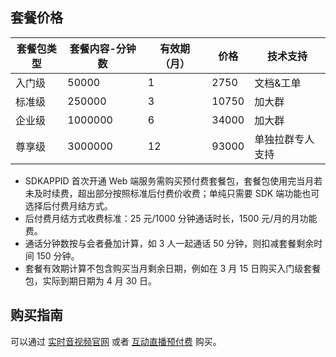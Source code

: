 
## 套餐价格

| 套餐包类型 | 套餐内容-分钟数 | 有效期（月） | 价格 | 技术支持 |
| --- | --- | --- | --- | --- |
| 入门级 | 50000 | 1 | 2750 | 文档&工单 |
| 标准级 | 250000 | 3 | 10750 | 加大群 |
| 企业级 | 1000000 | 6 | 34000	 | 加大群 |
| 尊享级 | 3000000 | 12 | 93000	 | 单独拉群专人支持 |

- SDKAPPID 首次开通 Web 端服务需购买预付费套餐包，套餐包使用完当月若未及时续费，超出部分按照标准后付费价收费；单纯只需要 SDK 端功能也可选择后付费月结方式。
- 后付费月结方式收费标准：25 元/1000 分钟通话时长，1500 元/月的月功能费。
- 通话分钟数按与会者叠加计算，如 3 人一起通话 50 分钟，则扣减套餐剩余时间 150 分钟。
- 套餐有效期计算不包含购买当月剩余日期，例如在 3 月 15 日购买入门级套餐包，实际到期日期为 4 月 30 日。

## 购买指南

可以通过 [实时音视频官网](https://cloud.tencent.com/product/trtc) 或者 [互动直播预付费](https://buy.cloud.tencent.com/rav_th5) 购买。